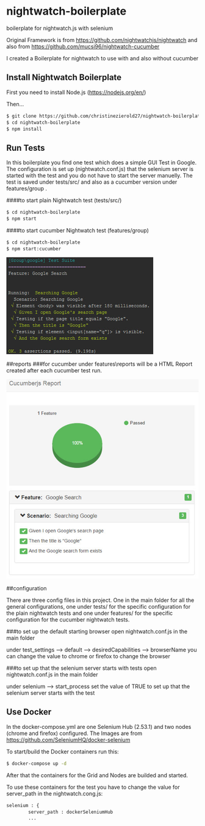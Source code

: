 # nightwatch-boilerplate
boilerplate for nightwatch.js with selenium

Original Framework is from https://github.com/nightwatchjs/nightwatch and also from https://github.com/mucsi96/nightwatch-cucumber

I  created a Boilerplate for nightwatch to use with and also without cucumber

## Install Nightwatch Boilerplate

First you need to install Node.js (https://nodejs.org/en/)

Then...
```sh
$ git clone https://github.com/christinezierold27/nightwatch-boilerplate.git
$ cd nightwatch-boilerplate
$ npm install
```

## Run Tests

In this boilerplate you find one test which does a simple GUI Test in Google. The configuration is set up (nightwatch.conf.js) that the selenium server is started with the test and you do not have to start the server manuelly. The test is saved under tests/src/ and also as a cucumber version under features/group .

####to start plain Nightwatch test (tests/src/)

```sh
$ cd nightwatch-boilerplate
$ npm start
```

####to start cucumber Nightwatch test (features/group)

```sh
$ cd nightwatch-boilerplate
$ npm start:cucumber
```
![Console Output](./img/cucumber_console_log.jpg)

##reports
###for cucumber
under features\reports will be a HTML Report created after each cucumber test run.

![HTML Report](./img/cucumber_html_report.jpg)

##configuration

There are three config files in this project. One in the main folder for all the general configurations, one under tests/ for the specific configuration for the plain nightwatch tests and one under features/ for the specific configuration for the cucumber nightwatch tests.

###to set up the default starting browser
open nightwatch.conf.js in the main folder

under test_settings --> default --> desiredCapabilities --> browserName  you can change the value to chrome or firefox to change the browser

###to set up that the selenium server starts with tests
open nightwatch.conf.js in the main folder

under selenium --> start_process  set the value of TRUE to set up that the selenium server starts with the test

## Use Docker
In the docker-compose.yml are one Selenium Hub (2.53.1) and two nodes (chrome and firefox) configured. The Images are from https://github.com/SeleniumHQ/docker-selenium

To start/build the Docker containers run this:

```sh
$ docker-compose up -d
```

After that the containers for the Grid and Nodes are builded and started.

To use these containers for the test you have to change the value for server_path  in the nightwatch.cong.js:
```sh
selenium : {
        server_path : dockerSeleniumHub
        ...
```
